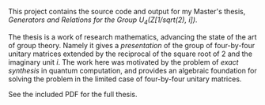 This project contains the source code and output for my Master's thesis, *Generators and Relations for the Group U<sub>4</sub>(Z[1/sqrt(2), i])*.

The thesis is a work of research mathematics, advancing the state of the art of group theory. Namely it gives a *presentation* of the group of four-by-four unitary matrices extended by the reciprocal of the square root of 2 and the imaginary unit *i*. The work here was motivated by the problem of *exact synthesis* in quantum computation, and provides an algebraic foundation for solving the problem in the limited case of four-by-four unitary matrices.

See the included PDF for the full thesis.
